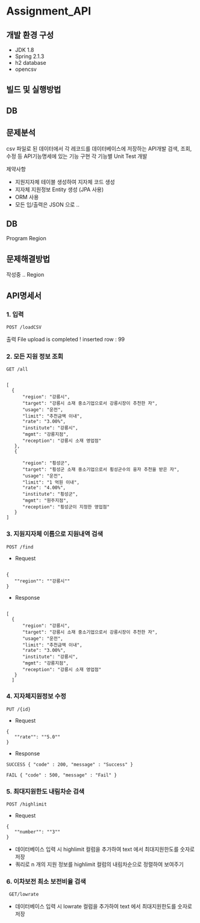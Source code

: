 # Assignment_API


## 개발 환경 구성
- JDK 1.8
- Spring 2.1.3
- h2 database
- opencsv 

## 빌드 및 실행방법 

## DB

## 문제분석
csv 파일로 된 데이터에서 각 레코드를 데이터베이스에 저장하는 API개발
검색, 조회, 수정 등 API기능명세에 있는 기능 구현
각 기능별 Unit Test 개발

제약사항
- 지원지자체 테이블 생성하여 지자체 코드 생성
- 지자체 지원정보 Entity 생성 (JPA 사용) 
- ORM 사용
- 모든 입/출력은 JSON 으로 .. 

## DB
Program 
Region


## 문제해결방법
작성중 .. 
Region 

## API명세서
### 1. 입력
<pre><code>POST /loadCSV </pre></code>

출력
File upload is completed ! inserted row : 99

### 2. 모든 지원 정보 조회
<pre><code>GET /all </pre></code>

<pre><code>
[  
  {
      "region": "강릉시",
      "target": "강릉시 소재 중소기업으로서 강릉시장이 추천한 자",
      "usage": "운전",
      "limit": "추천금액 이내",
      "rate": "3.00%",
      "institute": "강릉시",
      "mgmt": "강릉지점",
      "reception": "강릉시 소재 영업점"
   },
   {

      "region": "횡성군",
      "target": "횡성군 소재 중소기업으로서 횡성군수의 융자 추천을 받은 자",
      "usage": "운전",
      "limit": "1 억원 이내",
      "rate": "4.00%",
      "institute": "횡성군",
      "mgmt": "원주지점",
      "reception": "횡성군이 지정한 영업점"
   }
]
</pre></code>

### 3. 지원지자체 이름으로 지원내역 검색
<pre><code>POST /find </pre></code>

- Request 
<pre><code>
{
   ""region"": ""강릉시""
}
</pre></code>

- Response
<pre><code>
[  
  {
      "region": "강릉시",
      "target": "강릉시 소재 중소기업으로서 강릉시장이 추천한 자",
      "usage": "운전",
      "limit": "추천금액 이내",
      "rate": "3.00%",
      "institute": "강릉시",
      "mgmt": "강릉지점",
      "reception": "강릉시 소재 영업점"
   }
  ]
</code></pre>

### 4. 지자체지원정보 수정
<pre><code>PUT /{id} </pre></code>

- Request 
<pre><code>{
   ""rate"": ""5.0""
}</pre></code>

- Response 
<pre><code>SUCCESS { "code" : 200, "message" : "Success" }</pre></code>
<pre><code>FAIL { "code" : 500, "message" : "Fail" }</pre></code>

### 5. 최대지원한도 내림차순 검색 
<pre><code>POST /highlimit </pre></code>

- Request 
<pre><code>{
   ""number"": ""3""
}</pre></code>

- 데이터베이스 입력 시 highlimit 컬럼을 추가하여 text 에서 최대지원한도를 숫자로 저장 
- 쿼리로 n 개의 지원 정보를 highlimit 컬럼의 내림차순으로 정렬하여 보여주기 

### 6. 이차보전 최소 보전비율 검색
<pre><code> GET/lowrate </pre></code>

- 데이터베이스 입력 시 lowrate 컬럼을 추가하여 text 에서 최대지원한도를 숫자로 저장 

